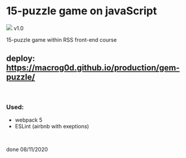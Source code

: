 # 15-puzzle game on javaScript
![](https://github.com/macroG0D/webpack-starter/blob/master/src/favicon.png?raw=true)
v1.0 

15-puzzle game within RSS front-end course

## deploy: https://macrog0d.github.io/production/gem-puzzle/

<br>

### Used:
* webpack 5
* ESLint (airbnb with exeptions)

<br>

done 08/11/2020
